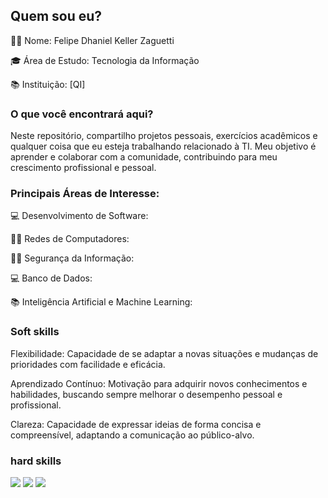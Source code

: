 ## Quem sou eu?
👨‍💻 Nome: Felipe Dhaniel Keller Zaguetti

🎓 Área de Estudo: Tecnologia da Informação

📚 Instituição: [QI]

### O que você encontrará aqui?

Neste repositório, compartilho projetos pessoais, exercícios acadêmicos e qualquer coisa que eu esteja trabalhando relacionado à TI. Meu objetivo é aprender e colaborar com a comunidade, contribuindo para meu crescimento profissional e pessoal.

### Principais Áreas de Interesse:

💻 Desenvolvimento de Software:


👩‍💻 Redes de Computadores:

👩‍💻 Segurança da Informação:

💻 Banco de Dados:

📚 Inteligência Artificial e Machine Learning:
  
### Soft skills
Flexibilidade: Capacidade de se adaptar a novas situações e mudanças de prioridades com facilidade e eficácia.

Aprendizado Contínuo: Motivação para adquirir novos conhecimentos e habilidades, buscando sempre melhorar o desempenho pessoal e profissional.

Clareza: Capacidade de expressar ideias de forma concisa e compreensível, adaptando a comunicação ao público-alvo.

###  hard skills
<div style = "dusplay:inline_block;>
  
<img src="https://github.com/user-attachments/assets/81729159-06c3-4b92-9398-a19179078a29">
<img src="https://github.com/user-attachments/assets/33e41e30-4080-4d40-a6a1-c9e0ab2bac37">
<img src="https://github.com/user-attachments/assets/0f806467-70fc-4a82-9efa-7299d533c62e">
<img src="https://github.com/user-attachments/assets/cf962fef-0a58-45d8-a946-a710255e5fe8">
</div>

